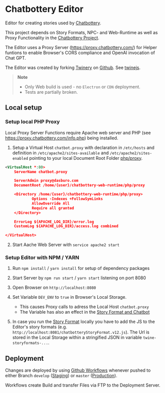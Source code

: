 # Chatbottery Editor

Editor for creating stories used by [Chatbottery](https://chatbottery.com).

This project depends on Story Formats, NPC- and Web-Runtime as well as Proxy Functionality in the [Chatbottery Project](https://github.com/das-buro-am-draht/chatbottery-web-runtime).

The Editor uses a Proxy Server (https://proxy.chatbottery.com/) for Helper funtions to enable Browser's CORS compliance and OpenAI invocation of Chat GPT.

The Editor was created by forking [Twinery](https://twinery.org) on [Github](https://github.com/klembot/twinejs). See [twinejs](./twine.md).

> **Note**
> - Only Web build is used - no `Electron` or `CDN` deployment.
> - Tests are partially broken.

## Local setup 

### Setup local PHP Proxy

Local Proxy Server Functions require Apache web server and PHP (see https://proxy.chatbottery.com/info.php) being installed.

1. Setup a Virtual Host `chatbot.proxy` with declaration in `/etc/hosts` and definition in `/etc/apache2/sites-available` and `/etc/apache2/sites-enabled` pointing to your local Document Root Folder [php/proxy](https://github.com/das-buro-am-draht/chatbottery-web-runtime/tree/master/php/proxy).
```xml
<VirtualHost *:80>
	ServerName chatbot.proxy

	ServerAdmin proxy@dasburo.com
	DocumentRoot /home/{user}/chatbottery-web-runtime/php/proxy

	<Directory /home/{user}/chatbottery-web-runtime/php/proxy>
	        Options -Indexes +FollowSymLinks
	        AllowOverride All
	        Require all granted
	</Directory>

	ErrorLog ${APACHE_LOG_DIR}/error.log
	CustomLog ${APACHE_LOG_DIR}/access.log combined

</VirtualHost>
```

2. Start Aache Web Server with `service apache2 start`

### Setup Editor with NPM / YARN

1. Run `npm install` / `yarn install` for setup of dependency packages

2. Start Server by `npm run start` / `yarn start` listening on port 8080

3. Open Browser on `http://localhost:8080`

4. Set Variable `DEV_ENV` to `true` in Browser's Local Storage.<br>
   - This causes Proxy calls to adress the Local Host `chatbot.proxy`
   - The Variable has also an effect in the [Story Format and Chatbot](https://github.com/das-buro-am-draht/chatbottery-web-runtime)

5. In case you run the [Story Format](https://github.com/das-buro-am-draht/chatbottery-web-runtime/tree/master/twine2npc) locally you have to add the JS to the Editor's story formats (e.g. `http://localhost:8081/chatbotteryStoryFormat.v12.js`). The Url is stored in the Local Storage within a stringified JSON in variable `twine-storyformats-...`.

## Deployment

Changes are deployed by using [Github Workflows](https://docs.github.com/en/actions/using-workflows) whenever pushed to either Branch `develop` ([Staging](https://develop.editor.chatbottery.com/)) or `master` ([Production](https://editor.chatbottery.com/)).

Workflows create Build and transfer Files via FTP to the Deployment Server.